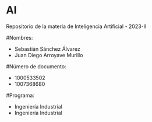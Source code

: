 # AI

Repositorio de la materia de Inteligencia Artificial - 2023-II

#Nombres: 

- Sebastián Sánchez Álvarez
- Juan Diego Arroyave Murillo
  
#Número de documento: 

- 1000533502
- 1007368680

#Programa: 

  - Ingeniería Industrial 
  - Ingeniería Industrial

